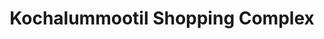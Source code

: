 ---
title: "Kochalummootil Shopping Complex"
url: /bhagavathipadi/kochalummootil-shopping-complex/
shop: shop
---